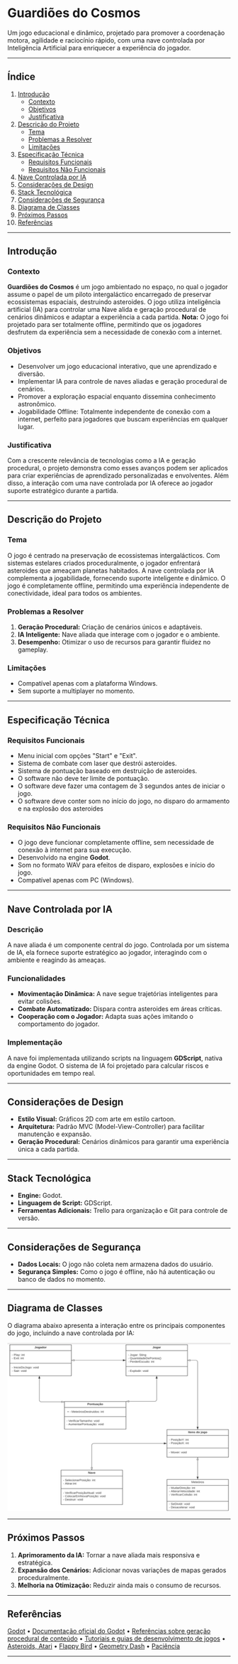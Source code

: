 # **Guardiões do Cosmos**

Um jogo educacional e dinâmico, projetado para promover a coordenação motora, agilidade e raciocínio rápido, com uma nave controlada por Inteligência Artificial para enriquecer a experiência do jogador.

---

## **Índice**

1. [Introdução](#introdução)
   - [Contexto](#contexto)
   - [Objetivos](#objetivos)
   - [Justificativa](#justificativa)
2. [Descrição do Projeto](#descrição-do-projeto)
   - [Tema](#tema)
   - [Problemas a Resolver](#problemas-a-resolver)
   - [Limitações](#limitações)
3. [Especificação Técnica](#especificação-técnica)
   - [Requisitos Funcionais](#requisitos-funcionais)
   - [Requisitos Não Funcionais](#requisitos-não-funcionais)
4. [Nave Controlada por IA](#nave-controlada-por-ia)
5. [Considerações de Design](#considerações-de-design)
6. [Stack Tecnológica](#stack-tecnológica)
7. [Considerações de Segurança](#considerações-de-segurança)
8. [Diagrama de Classes](#diagrama-de-classes)
9. [Próximos Passos](#próximos-passos)
10. [Referências](#referências)

---

## **Introdução**

### **Contexto**

**Guardiões do Cosmos** é um jogo ambientado no espaço, no qual o jogador assume o papel de um piloto intergaláctico encarregado de preservar ecossistemas espaciais, destruindo asteroides. O jogo utiliza inteligência artificial (IA) para controlar uma Nave alida e geração procedural de cenários dinâmicos e adaptar a experiência a cada partida.
**Nota:** O jogo foi projetado para ser totalmente offline, permitindo que os jogadores desfrutem da experiência sem a necessidade de conexão com a internet.

### **Objetivos**

- Desenvolver um jogo educacional interativo, que une aprendizado e diversão.
- Implementar IA para controle de naves aliadas e geração procedural de cenários.
- Promover a exploração espacial enquanto dissemina conhecimento astronômico.
- Jogabilidade Offline: Totalmente independente de conexão com a internet, perfeito para jogadores que buscam experiências em qualquer lugar.

### **Justificativa**

Com a crescente relevância de tecnologias como a IA e geração procedural, o projeto demonstra como esses avanços podem ser aplicados para criar experiências de aprendizado personalizadas e envolventes. Além disso, a interação com uma nave controlada por IA oferece ao jogador suporte estratégico durante a partida.

---

## **Descrição do Projeto**

### **Tema**

O jogo é centrado na preservação de ecossistemas intergalácticos. Com sistemas estelares criados proceduralmente, o jogador enfrentará asteroides que ameaçam planetas habitados. A nave controlada por IA complementa a jogabilidade, fornecendo suporte inteligente e dinâmico.
O jogo é completamente offline, permitindo uma experiência independente de conectividade, ideal para todos os ambientes.


### **Problemas a Resolver**

1. **Geração Procedural:** Criação de cenários únicos e adaptáveis.
2. **IA Inteligente:** Nave aliada que interage com o jogador e o ambiente.
3. **Desempenho:** Otimizar o uso de recursos para garantir fluidez no gameplay.

### **Limitações**

- Compatível apenas com a plataforma Windows.
- Sem suporte a multiplayer no momento.

---

## **Especificação Técnica**

### **Requisitos Funcionais**

- Menu inicial com opções "Start" e "Exit".
- Sistema de combate com laser que destrói asteroides.
- Sistema de pontuação baseado em destruição de asteroides.
- O software não deve ter limite de pontuação.
- O software deve fazer uma contagem de 3 segundos antes de iniciar o jogo.
- O software deve conter som no início do jogo, no disparo do armamento e na explosão dos asteroides

### **Requisitos Não Funcionais**

- O jogo deve funcionar completamente offline, sem necessidade de conexão à internet para sua execução.
- Desenvolvido na engine **Godot**.
- Som no formato WAV para efeitos de disparo, explosões e início do jogo.
- Compatível apenas com PC (Windows).

---

## **Nave Controlada por IA**

### **Descrição**
A nave aliada é um componente central do jogo. Controlada por um sistema de IA, ela fornece suporte estratégico ao jogador, interagindo com o ambiente e reagindo às ameaças.

### **Funcionalidades**
- **Movimentação Dinâmica:** A nave segue trajetórias inteligentes para evitar colisões.
- **Combate Automatizado:** Dispara contra asteroides em áreas críticas.
- **Cooperação com o Jogador:** Adapta suas ações imitando o comportamento do jogador.

### **Implementação**
A nave foi implementada utilizando scripts na linguagem **GDScript**, nativa da engine Godot. O sistema de IA foi projetado para calcular riscos e oportunidades em tempo real.

---

## **Considerações de Design**

- **Estilo Visual:** Gráficos 2D com arte em estilo cartoon.
- **Arquitetura:** Padrão MVC (Model-View-Controller) para facilitar manutenção e expansão.
- **Geração Procedural:** Cenários dinâmicos para garantir uma experiência única a cada partida.

---

## **Stack Tecnológica**

- **Engine:** Godot.
- **Linguagem de Script:** GDScript.
- **Ferramentas Adicionais:** Trello para organização e Git para controle de versão.

---

## **Considerações de Segurança**

- **Dados Locais:** O jogo não coleta nem armazena dados do usuário.
- **Segurança Simples:** Como o jogo é offline, não há autenticação ou banco de dados no momento.

---

## **Diagrama de Classes**

O diagrama abaixo apresenta a interação entre os principais componentes do jogo, incluindo a nave controlada por IA:

![Diagrama de Classes](Diagrama)

---

## **Próximos Passos**

1. **Aprimoramento da IA:** Tornar a nave aliada mais responsiva e estratégica.
2. **Expansão dos Cenários:** Adicionar novas variações de mapas gerados proceduralmente.
3. **Melhoria na Otimização:** Reduzir ainda mais o consumo de recursos.

---

## **Referências**

[Godot](https://godotengine.org/)
•	[Documentação oficial do Godot](https://docs.godotengine.org/en/stable/)
•	[Referências sobre geração procedural de conteúdo](http://pcg.wikidot.com/)
•	[Tutoriais e guias de desenvolvimento de jogos](https://gamedev.stackexchange.com/)
•	[Asteroids, Atari](https://www.atari2600.com.br/Atari/Roms/01Zx/Asteroids)
•	[Flappy Bird](https://pt.wikipedia.org/wiki/Flappy_Bird)
•	[Geometry Dash](https://geometrydashlitepc.io/)
•  [Paciência](https://pt.wikipedia.org/wiki/Paci%C3%AAncia_(jogo))

---
